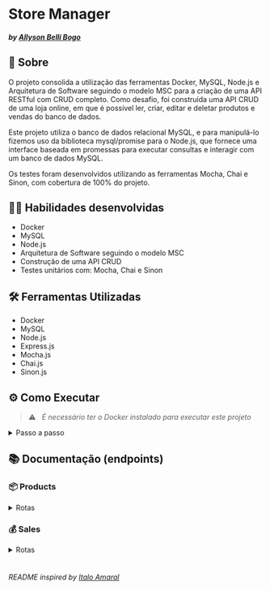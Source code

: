 # Store Manager
#### _by [Allyson Belli Bogo](https://www.linkedin.com/in/allysonbogo/)_

## :page_with_curl: Sobre

O projeto consolida a utilização das ferramentas Docker, MySQL, Node.js e Arquitetura de Software seguindo o modelo MSC para a criação de uma API RESTful com CRUD completo. Como desafio, foi construída uma API CRUD de uma loja online, em que é possível ler, criar, editar e deletar produtos e vendas do banco de dados.

Este projeto utiliza o banco de dados relacional MySQL, e para manipulá-lo fizemos uso da biblioteca mysql/promise para o Node.js, que fornece uma interface baseada em promessas para executar consultas e interagir com um banco de dados MySQL.

Os testes foram desenvolvidos utilizando as ferramentas Mocha, Chai e Sinon, com cobertura de 100% do projeto.


## :man_technologist: Habilidades desenvolvidas

* Docker
* MySQL
* Node.js
* Arquitetura de Software seguindo o modelo MSC
* Construção de uma API CRUD
* Testes unitários com: Mocha, Chai e Sinon


## 🛠️ Ferramentas Utilizadas

* Docker
* MySQL
* Node.js
* Express.js
* Mocha.js
* Chai.js
* Sinon.js


## ⚙️ Como Executar

> :warning: &nbsp; _É necessário ter o Docker instalado para executar este projeto_

<details>
  <summary> Passo a passo </summary>
  <br>

1. Clone o repositório em uma pasta de preferência

```
git clone git@github.com:allysonbogo/project-store-manager.git
```

2. Entre na pasta raíz do projeto e instale todas as dependências

```
npm install
```

3. Para rodar o projeto é necessario executar o comando abaixo no diretório `backend` do projeto. Isso fará com que os containers docker sejam orquestrados e a aplicação esteja disponível

```
docker-compose up -d
```
4. O servidor será inicializado juntamente com a orquestração do docker. Para visualização da interface da API podem ser utilizados o Thunder Client, Postman, Insomnia ou alguma outra ferramenta de sua preferência

5. Para testar o projeto use os seguintes scripts no terminal em que o container foi orquestrado


```
npm run test:mocha
```
```
npm run test:coverage
```
</details>


## 📚 Documentação (endpoints)

### :package: Products
<details>
  <summary> Rotas </summary>
  <br>

| Método | Funcionalidade | URL |
|---|---|---|
| `GET` | Retorna uma lista de produtos cadastrados | `http://localhost:3001/products`

<details>
  <summary> A resposta da requisição é a seguinte com <code>status 200</code>: </summary>
  
```
[
  {
    "id": 1,
    "name": "Martelo de Thor"
  },
  ...
]
```
</details>
<br>

| Método | Funcionalidade | URL |
|---|---|---|
| `GET` | Retorna um produto a partir do id | `http://localhost:3001/products/:id`

<details>
  <summary> A resposta da requisição é a seguinte com <code>status 200</code>: </summary>
  
```
{
  "id": 1,
  "name": "Martelo de Thor"
}
```
</details>

<details>
  <summary> A requisição irá falhar nos seguintes casos: </summary>
  - É disparado o erro <code>404</code> <code>{ message: "Product not found" }</code>, caso o produto não esteja cadastrado no banco de dados; <br>
</details>
<br>

| Método | Funcionalidade | URL |
|---|---|---|
| `POST` | Realiza o cadastro de um produto | `http://localhost:3001/products`

<details>
  <summary> A estrutura do body da requisição deverá seguir o padrão abaixo: </summary>

```
{
  "name": "Elemento X"
}
```
</details>

<details>
  <summary> A resposta da requisição é a seguinte com <code>status 201</code>: </summary>
  
```
{
  "id": 24,
  "name": "Elemento X"
}
```
</details>

<details>
  <summary> A requisição irá falhar nos seguintes casos: </summary>
  - A rota retorna um erro <code>400</code> <code>{ "message": "\"name\" is required" }</code> ao tentar cadastrar um produto sem o campo nome; <br>
  - A rota retorna um erro <code>422</code> <code>{ "message": "\"name\" length must be at least 5 characters long" }</code> ao tentar cadastrar um produto com o campo nome com quantidade de caracteres inferior a 5; <br>
  - A rota retorna um erro <code>422</code> <code>{ "message": "\"name\" must be a string" }</code> ao tentar cadastrar um produto com o campo nome não sendo uma string; <br>
</details>
<br>

| Método | Funcionalidade | URL |
|---|---|---|
| `PUT` | Atualiza um produto a partir do id | `http://localhost:3001/products/:id`

<details>
  <summary> A estrutura do body da requisição deverá seguir o padrão abaixo: </summary>

```
{
  "name": "Novo nome"
}
```
</details>

<details>
  <summary> A resposta da requisição é a seguinte com <code>status 200</code>: </summary>
  
```
{
  "id": 1,
  "name": "Novo nome"
}
```
</details>

<details></code>
  <summary> A requisição irá falhar nos seguintes casos: </summary>
  - A rota retorna um erro <code>404</code> <code>{ "message": Product not found" }</code> ao tentar atualizar um produto não cadastrado no banco de dados; <br>
  - A rota retorna um erro <code>400</code> <code>{ "message": "\"name\" is required" }</code> ao tentar atualizar um produto sem o campo nome; <br>
  - A rota retorna um erro <code>422</code> <code>{ "message": "\"name\" length must be at least 5 characters long" }</code> ao tentar atualizar um produto com o campo nome com quantidade de caracteres inferior a 5; <br>
  - A rota retorna um erro <code>422</code> <code>{ "message": "\"name\" must be a string" }</code> ao tentar atualizar um produto com o campo nome não sendo uma string; <br>
</details>
<br>

| Método | Funcionalidade | URL |
|---|---|---|
| `DELETE` | Deleta um produto a partir do id | `http://localhost:3001/products/:id`

* A resposta da requisição é <code>204</code> e sem body em caso de sucesso

<details>
  <summary> A requisição irá falhar nos seguintes casos: </summary>
  - É disparado o erro <code>404</code> <code>{ "message": "Product not found" }</code>, caso o produto não esteja cadastrado no banco de dados; <br>
</details>
</details>


### :moneybag: Sales

<details>
  <summary> Rotas </summary>
  <br>

| Método | Funcionalidade | URL |
|---|---|---|
| `GET` | Retorna uma lista de vendas cadastradas | `http://localhost:3001/sales`

<details>
  <summary> A resposta da requisição é a seguinte com <code>status 200</code>: </summary>
  
```
[
  {
    "saleId": 1,
    "date": "2023-05-30T21:21:46.000Z",
    "productId": 1,
    "quantity": 5
  },
  ...
]

```
</details>
<br>

| Método | Funcionalidade | URL |
|---|---|---|
| `GET` | Retorna uma venda a partir do id | `http://localhost:3001/sales/:id`

<details>
  <summary> A resposta da requisição é a seguinte com <code>status 200</code>: </summary>
  
```
[
  {
    "date": "2023-05-30T21:21:46.000Z",
    "productId": 1,
    "quantity": 5
  },
  ...
]
```
</details>

<details>
  <summary> A requisição irá falhar nos seguintes casos: </summary>
  - É disparado o erro <code>404</code> <code>{ "message": "Sale not found" }</code>, caso a venda não esteja cadastrada no banco de dados; <br>
</details>
<br>

| Método | Funcionalidade | URL |
|---|---|---|
| `POST` | Realiza o cadastro de uma venda | `http://localhost:3001/sales`

<details>
  <summary> A estrutura do body da requisição deverá seguir o padrão abaixo:  </summary>
  
```
[
  {
    "productId": 1,
    "quantity": 5
  },
  ...
]
```
</details>

<details>
  <summary> A resposta da requisição é a seguinte com <code>status 201</code>: </summary>
  
```
{
  "id": 3,
  "itemsSold": [
    {
      "productId": 1,
      "quantity": 5
    },
    ...
  ]
}
```
</details>

<details>
  <summary> A requisição irá falhar nos seguintes casos: </summary>
  - A rota retorna um erro <code>404</code> <code>{ "message": Product not found" }</code> ao tentar cadastrar uma venda com um produto não cadastrado no banco de dados; <br>
  - A rota retorna um erro <code>400</code> <code>{ "message": "\"productId\" is required" }</code> ao tentar cadastrar uma venda sem o campo productId; <br>
  - A rota retorna um erro <code>422</code> <code>{ "message": "\"productId\" must be greater than or equal to 1" }</code> ao tentar cadastrar uma venda com o campo productId inferior a 1; <br>
  - A rota retorna um erro <code>400</code> <code>{ "message": "\"quantity\" is required" }</code> ao tentar cadastrar uma venda sem o campo quantity; <br>
  - A rota retorna um erro <code>422</code> <code>{ "message": "\"quantity\" must be greater than or equal to 1" }</code> ao tentar cadastrar uma venda com o campo quantity inferior a 1; <br>
</details>
<br>

| Método | Funcionalidade | URL |
|---|---|---|
| `PUT` | Atualiza a quantidade de um produto de uma venda | `http://localhost:3001/sales/:saleId/  products/:productId/quantity`

<details>
  <summary> A estrutura do body da requisição deverá seguir o padrão abaixo: </summary>
  
```
{
  "quantity": 5
}
```
</details>

<details>
  <summary> A resposta da requisição é a seguinte com <code>status 200</code>: </summary>
  
```
{
  "date": "2023-05-31T00:21:46.000Z",
  "productId": 1,
  "quantity": 1,
  "saleId": 1
}
```
</details>

<details>
  <summary> A requisição irá falhar nos seguintes casos: </summary>
  - É disparado o erro <code>404</code> <code>{ "message": Sale not found" }</code> ao tentar atualizar uma venda não cadastrada no banco de dados; <br>
  - É disparado o erro <code>404</code> <code>{ "message": Product not found in sale" }</code> ao tentar atualizar um produto não cadastrado na venda; <br>
  - É disparado o erro <code>400</code> <code>{ "message": "\"quantity\" is required" }</code> ao tentar atualizar uma venda sem o campo quantity; <br>
  - É disparado o erro <code>422</code> <code>{ "message": "\"quantity\" must be greater than or equal to 1" }</code> ao tentar atualizar uma venda com o campo quantity inferior a 1; <br>
</details>
<br>

| Método | Funcionalidade | URL |
|---|---|---|
| `DELETE` | Deleta uma venda a partir do id | `http://localhost:3001/sales/:id`

* A resposta da requisição é <code>204</code> e sem body em caso de sucesso

<details>
  <summary> A requisição irá falhar nos seguintes casos: </summary>
  - A rota retorna um erro <code>404</code> <code>{ "message": "Sale not found" }</code>, caso a venda não esteja cadastrada no banco de dados; <br>
</details>
</details>
<br>

###### _README inspired by [Italo Amaral](https://www.linkedin.com/in/italo-rockenbach-594082132/)_